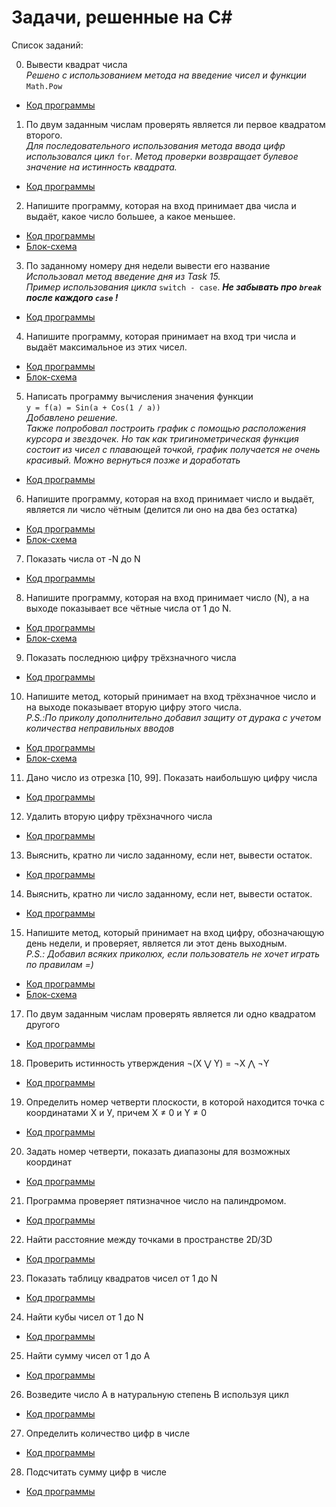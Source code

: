 # Задачи, решенные на C#

Список заданий:

0. Вывести квадрат числа  
*Решено с использованием метода на введение чисел и функции* `Math.Pow`  
* [Код программы](Task0/Program.cs)

1. По двум заданным числам проверять является ли первое квадратом второго.  
*Для последовательного использования метода ввода цифр использовался цикл* `for`*. Метод проверки возвращает булевое значение на истинность квадрата.*
* [Код программы](Task1/Program.cs) 

2.  Напишите программу, которая на вход принимает два числа и выдаёт,
какое число большее, а какое меньшее.
* [Код программы](Task2/Program.cs)  
* [Блок-схема](Task2/Task2.drawio.png)

3. По заданному номеру дня недели вывести его название  
*Использовал метод введение дня из Task 15.  
Пример использования цикла* `switch - case`. **_Не забывать про `break` после каждого `case` !_**  
* [Код программы](Task3/Program.cs) 

4. Напишите программу, которая принимает на вход три числа
и выдаёт максимальное из этих чисел. 
* [Код программы](Task4/Program.cs)  
* [Блок-схема](Task4/Task4.drawio.png) 

5. Написать программу вычисления значения функции  
 `y = f(a) = Sin(a + Cos(1 / a))`  
 *Добавлено решение.  
 Также попробовал построить график с помощью расположения курсора и звездочек. Но так как тригинометрическая функция состоит из чисел с плавающей точкой, график получается не очень красивый. Можно вернуться позже и доработать*  
 * [Код программы](Task5/Program.cs)  

6. Напишите программу, которая на вход принимает число и выдаёт,
является ли число чётным (делится ли оно на два без остатка)
* [Код программы](Task6/Program.cs)  
* [Блок-схема](Task6/Task6.drawio.png)

7. Показать числа от -N до N
* [Код программы](Task7/Program.cs)  

8. Напишите программу, которая на вход принимает число (N),
а на выходе показывает все чётные числа от 1 до N.
* [Код программы](Task8/Program.cs)  
* [Блок-схема](Task8/Task8.drawio.png)

9. Показать последнюю цифру трёхзначного числа
* [Код программы](Task9/Program.cs)  

10.  Напишите метод, который принимает на вход трёхзначное число
и на выходе показывает вторую цифру этого числа.  
*P.S.:По приколу дополнительно добавил защиту от дурака с учетом количества неправильных вводов*  
* [Код программы](Task10/Program.cs)  
* [Блок-схема](Task10/Task10.drawio.png)

11. Дано число из отрезка [10, 99]. Показать наибольшую цифру числа

* [Код программы](Task11/Program.cs)  

12. Удалить вторую цифру трёхзначного числа

* [Код программы](Task12/Program.cs)  

13. Выяснить, кратно ли число заданному, если нет, вывести остаток.
 
* [Код программы](Task13/Program.cs)  

14. Выяснить, кратно ли число заданному, если нет, вывести остаток.
 
* [Код программы](Task14/Program.cs)  

15. Напишите метод, который принимает на вход цифру,
обозначающую день недели, и проверяет, является ли этот день выходным.  
*P.S.: Добавил всяких приколюх, если пользователь не хочет играть по правилам =)*  

* [Код программы](Task15/Program.cs)  
* [Блок-схема](Task15/Task15.drawio.png)

17. По двум заданным числам проверять является ли одно квадратом другого 

* [Код программы](Task17/Program.cs)  

18. Проверить истинность утверждения ¬(X ⋁ Y) = ¬X ⋀ ¬Y 

* [Код программы](Task18/Program.cs)  

19. Определить номер четверти плоскости, в которой находится
точка с координатами Х и У, причем X ≠ 0 и Y ≠ 0

* [Код программы](Task19/Program.cs)  

20. Задать номер четверти, показать диапазоны для возможных координат

* [Код программы](Task20/Program.cs)  

21. Программа проверяет пятизначное число на палиндромом.

* [Код программы](Task21/Program.cs)  

22. Найти расстояние между точками в пространстве 2D/3D

* [Код программы](Task22/Program.cs)  

23. Показать таблицу квадратов чисел от 1 до N 

* [Код программы](Task23/Program.cs)  

24. Найти кубы чисел от 1 до N

* [Код программы](Task24/Program.cs)  

25. Найти сумму чисел от 1 до А

* [Код программы](Task25/Program.cs)  

26. Возведите число А в натуральную степень B используя цикл

* [Код программы](Task26/Program.cs)  

27. Определить количество цифр в числе

* [Код программы](Task27/Program.cs)  

28. Подсчитать сумму цифр в числе

* [Код программы](Task28/Program.cs)  





